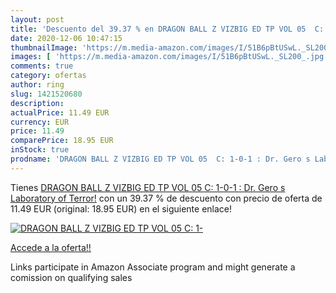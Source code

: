 ```yaml
---
layout: post
title: 'Descuento del 39.37 % en DRAGON BALL Z VIZBIG ED TP VOL 05  C: 1-'
date: 2020-12-06 10:47:15
thumbnailImage: 'https://m.media-amazon.com/images/I/51B6pBtUSwL._SL200_.jpg'
images: [ 'https://m.media-amazon.com/images/I/51B6pBtUSwL._SL200_.jpg' ]
comments: true
category: ofertas
author: ring
slug: 1421520680
description:
actualPrice: 11.49 EUR
currency: EUR
price: 11.49
comparePrice: 18.95 EUR
inStock: true
prodname: 'DRAGON BALL Z VIZBIG ED TP VOL 05  C: 1-0-1 : Dr. Gero s Laboratory of Terror!'
---
```


Tienes [DRAGON BALL Z VIZBIG ED TP VOL 05  C: 1-0-1 : Dr. Gero s Laboratory of Terror!](https://www.amazon.es/dp/1421520680/?tag=tolees-21) con un 39.37 % de descuento con precio de oferta de 11.49 EUR (original: 18.95 EUR) en el siguiente enlace!

[![DRAGON BALL Z VIZBIG ED TP VOL 05  C: 1-](https://m.media-amazon.com/images/I/51B6pBtUSwL._SL200_.jpg)](https://www.amazon.es/dp/1421520680/?tag=tolees-21)

[Accede a la oferta!!](https://www.amazon.es/dp/1421520680/?tag=tolees-21)

Links participate in Amazon Associate program and might generate a comission on qualifying sales


